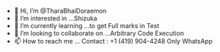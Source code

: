 - 👋 Hi, I’m @TharaBhaiDoraemon
- 👀 I’m interested in ...Shizuka
- 🌱 I’m currently learning ...to get Full marks in Test
- 💞️ I’m looking to collaborate on ...Arbitrary Code Execution
- 📫 How to reach me ... Contact : +1 (419) 904-4248 Only WhatsApp

<!---
TharaBhaiDoraemon/TharaBhaiDoraemon is a ✨ special ✨ repository because its `README.md` (this file) appears on your GitHub profile.
So BSDK choose wisely.........

